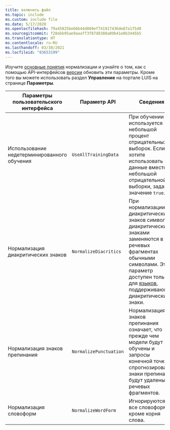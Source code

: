```yaml
---
title: включить файл
ms.topic: include
ms.custom: include file
ms.date: 5/17/2020
ms.openlocfilehash: 79a45825be66b44d869ef741917436de87a1f5d0
ms.sourcegitcommit: f28ebb95ae9aaaff3f87d8388a09b41e0b3445b5
ms.translationtype: HT
ms.contentlocale: ru-RU
ms.lasthandoff: 03/30/2021
ms.locfileid: "83653199"
---
```

Изучите [основные понятия](../luis-concept-utterance.md#utterance-normalization-for-diacritics-and-punctuation) нормализации и узнайте о том, как с помощью API-интерфейсов [версии](https://westus.dev.cognitive.microsoft.com/docs/services/5890b47c39e2bb17b84a55ff/operations/versions-update-application-version-settings) обновить эти параметры. Кроме того вы можете использовать раздел **Управление** на портале LUIS на странице **Параметры**.


|Параметры пользовательского интерфейса|Параметр API|Сведения|
|--|--|--|
|Использование недетерминированного обучения|`UseAllTrainingData`|При обучении используется небольшой процент отрицательных выборок. Если вы хотите использовать все данные вместо небольшой отрицательной выборки, задайте значение `true`. |
|Нормализация диакритических знаков|`NormalizeDiacritics`|При нормализации диакритических знаков символы с диакритическими знаками заменяются в речевых фрагментах обычными символами. Этот параметр доступен только для [языков](../luis-reference-application-settings.md#diacritics-normalization), поддерживающих диакритические знаки.|
|Нормализация знаков препинания|`NormalizePunctuation`|Нормализация знаков препинания означает, что прежде чем модели будут обучены и запросы конечной точки спрогнозированы, знаки препинания будут удалены из речевых фрагментов.|
|Нормализация словоформ|`NormalizeWordForm`|Игнорируются все словоформы, кроме корня слова.|
